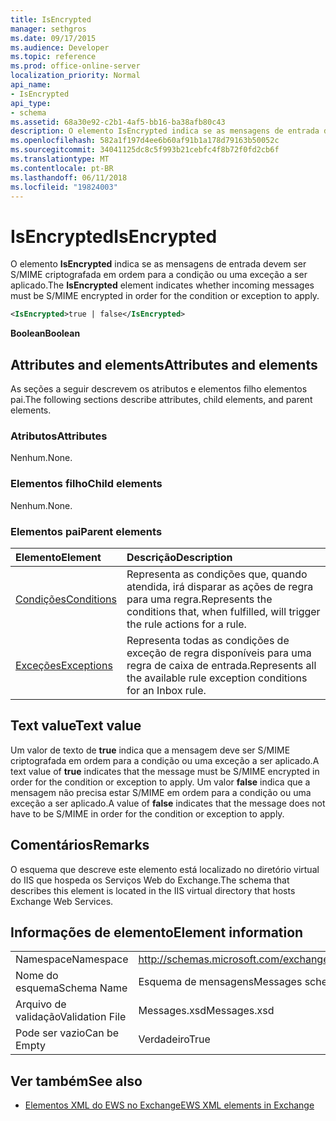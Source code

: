 ```yaml
---
title: IsEncrypted
manager: sethgros
ms.date: 09/17/2015
ms.audience: Developer
ms.topic: reference
ms.prod: office-online-server
localization_priority: Normal
api_name:
- IsEncrypted
api_type:
- schema
ms.assetid: 68a30e92-c2b1-4af5-bb16-ba38afb80c43
description: O elemento IsEncrypted indica se as mensagens de entrada devem ser S/MIME criptografada em ordem para a condição ou uma exceção a ser aplicado.
ms.openlocfilehash: 582a1f197d4ee6b60af91b1a178d79163b50052c
ms.sourcegitcommit: 34041125dc8c5f993b21cebfc4f8b72f0fd2cb6f
ms.translationtype: MT
ms.contentlocale: pt-BR
ms.lasthandoff: 06/11/2018
ms.locfileid: "19824003"
---
```

# <a name="isencrypted"></a><span data-ttu-id="28a55-103">IsEncrypted</span><span class="sxs-lookup"><span data-stu-id="28a55-103">IsEncrypted</span></span>

<span data-ttu-id="28a55-104">O elemento **IsEncrypted** indica se as mensagens de entrada devem ser S/MIME criptografada em ordem para a condição ou uma exceção a ser aplicado.</span><span class="sxs-lookup"><span data-stu-id="28a55-104">The **IsEncrypted** element indicates whether incoming messages must be S/MIME encrypted in order for the condition or exception to apply.</span></span> 
  
```XML
<IsEncrypted>true | false</IsEncrypted>
```

 <span data-ttu-id="28a55-105">**Boolean**</span><span class="sxs-lookup"><span data-stu-id="28a55-105">**Boolean**</span></span>
## <a name="attributes-and-elements"></a><span data-ttu-id="28a55-106">Attributes and elements</span><span class="sxs-lookup"><span data-stu-id="28a55-106">Attributes and elements</span></span>

<span data-ttu-id="28a55-107">As seções a seguir descrevem os atributos e elementos filho elementos pai.</span><span class="sxs-lookup"><span data-stu-id="28a55-107">The following sections describe attributes, child elements, and parent elements.</span></span>
  
### <a name="attributes"></a><span data-ttu-id="28a55-108">Atributos</span><span class="sxs-lookup"><span data-stu-id="28a55-108">Attributes</span></span>

<span data-ttu-id="28a55-109">Nenhum.</span><span class="sxs-lookup"><span data-stu-id="28a55-109">None.</span></span>
  
### <a name="child-elements"></a><span data-ttu-id="28a55-110">Elementos filho</span><span class="sxs-lookup"><span data-stu-id="28a55-110">Child elements</span></span>

<span data-ttu-id="28a55-111">Nenhum.</span><span class="sxs-lookup"><span data-stu-id="28a55-111">None.</span></span>
  
### <a name="parent-elements"></a><span data-ttu-id="28a55-112">Elementos pai</span><span class="sxs-lookup"><span data-stu-id="28a55-112">Parent elements</span></span>

|<span data-ttu-id="28a55-113">**Elemento**</span><span class="sxs-lookup"><span data-stu-id="28a55-113">**Element**</span></span>|<span data-ttu-id="28a55-114">**Descrição**</span><span class="sxs-lookup"><span data-stu-id="28a55-114">**Description**</span></span>|
|:-----|:-----|
|[<span data-ttu-id="28a55-115">Condições</span><span class="sxs-lookup"><span data-stu-id="28a55-115">Conditions</span></span>](conditions.md) <br/> |<span data-ttu-id="28a55-116">Representa as condições que, quando atendida, irá disparar as ações de regra para uma regra.</span><span class="sxs-lookup"><span data-stu-id="28a55-116">Represents the conditions that, when fulfilled, will trigger the rule actions for a rule.</span></span>  <br/> |
|[<span data-ttu-id="28a55-117">Exceções</span><span class="sxs-lookup"><span data-stu-id="28a55-117">Exceptions</span></span>](exceptions.md) <br/> |<span data-ttu-id="28a55-118">Representa todas as condições de exceção de regra disponíveis para uma regra de caixa de entrada.</span><span class="sxs-lookup"><span data-stu-id="28a55-118">Represents all the available rule exception conditions for an Inbox rule.</span></span>  <br/> |
   
## <a name="text-value"></a><span data-ttu-id="28a55-119">Text value</span><span class="sxs-lookup"><span data-stu-id="28a55-119">Text value</span></span>

<span data-ttu-id="28a55-120">Um valor de texto de **true** indica que a mensagem deve ser S/MIME criptografada em ordem para a condição ou uma exceção a ser aplicado.</span><span class="sxs-lookup"><span data-stu-id="28a55-120">A text value of **true** indicates that the message must be S/MIME encrypted in order for the condition or exception to apply.</span></span> <span data-ttu-id="28a55-121">Um valor **false** indica que a mensagem não precisa estar S/MIME em ordem para a condição ou uma exceção a ser aplicado.</span><span class="sxs-lookup"><span data-stu-id="28a55-121">A value of **false** indicates that the message does not have to be S/MIME in order for the condition or exception to apply.</span></span> 
  
## <a name="remarks"></a><span data-ttu-id="28a55-122">Comentários</span><span class="sxs-lookup"><span data-stu-id="28a55-122">Remarks</span></span>

<span data-ttu-id="28a55-123">O esquema que descreve este elemento está localizado no diretório virtual do IIS que hospeda os Serviços Web do Exchange.</span><span class="sxs-lookup"><span data-stu-id="28a55-123">The schema that describes this element is located in the IIS virtual directory that hosts Exchange Web Services.</span></span>
  
## <a name="element-information"></a><span data-ttu-id="28a55-124">Informações de elemento</span><span class="sxs-lookup"><span data-stu-id="28a55-124">Element information</span></span>

|||
|:-----|:-----|
|<span data-ttu-id="28a55-125">Namespace</span><span class="sxs-lookup"><span data-stu-id="28a55-125">Namespace</span></span>  <br/> |http://schemas.microsoft.com/exchange/services/2006/messages  <br/> |
|<span data-ttu-id="28a55-126">Nome do esquema</span><span class="sxs-lookup"><span data-stu-id="28a55-126">Schema Name</span></span>  <br/> |<span data-ttu-id="28a55-127">Esquema de mensagens</span><span class="sxs-lookup"><span data-stu-id="28a55-127">Messages schema</span></span>  <br/> |
|<span data-ttu-id="28a55-128">Arquivo de validação</span><span class="sxs-lookup"><span data-stu-id="28a55-128">Validation File</span></span>  <br/> |<span data-ttu-id="28a55-129">Messages.xsd</span><span class="sxs-lookup"><span data-stu-id="28a55-129">Messages.xsd</span></span>  <br/> |
|<span data-ttu-id="28a55-130">Pode ser vazio</span><span class="sxs-lookup"><span data-stu-id="28a55-130">Can be Empty</span></span>  <br/> |<span data-ttu-id="28a55-131">Verdadeiro</span><span class="sxs-lookup"><span data-stu-id="28a55-131">True</span></span>  <br/> |
   
## <a name="see-also"></a><span data-ttu-id="28a55-132">Ver também</span><span class="sxs-lookup"><span data-stu-id="28a55-132">See also</span></span>



- [<span data-ttu-id="28a55-133">Elementos XML do EWS no Exchange</span><span class="sxs-lookup"><span data-stu-id="28a55-133">EWS XML elements in Exchange</span></span>](ews-xml-elements-in-exchange.md)

